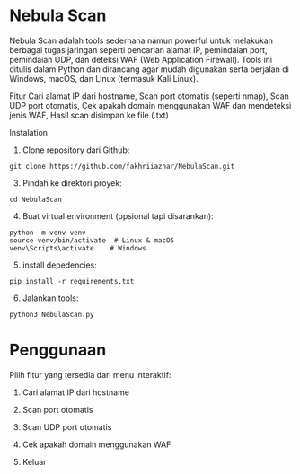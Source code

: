 # **Nebula Scan**

Nebula Scan adalah tools sederhana namun powerful untuk melakukan berbagai tugas jaringan seperti pencarian alamat IP, 
pemindaian port, pemindaian UDP, dan deteksi WAF (Web Application Firewall). Tools ini ditulis dalam Python dan dirancang agar mudah digunakan serta berjalan di Windows, macOS, dan Linux (termasuk Kali Linux).

Fitur
Cari alamat IP dari hostname, Scan port otomatis (seperti nmap), Scan UDP port otomatis, Cek apakah domain menggunakan WAF dan mendeteksi jenis WAF,
Hasil scan disimpan ke file (.txt)

Instalation
1. Clone repository dari Github:

```git clone https://github.com/fakhriiazhar/NebulaScan.git```

3. Pindah ke direktori proyek:

```cd NebulaScan```

4. Buat virtual environment (opsional tapi disarankan):
```
python -m venv venv
source venv/bin/activate  # Linux & macOS
venv\Scripts\activate    # Windows
```

5. install depedencies:

```pip install -r requirements.txt```

6. Jalankan tools:

```python3 NebulaScan.py```

# **Penggunaan**

Pilih fitur yang tersedia dari menu interaktif:

1. Cari alamat IP dari hostname

2. Scan port otomatis

3. Scan UDP port otomatis

4. Cek apakah domain menggunakan WAF

5. Keluar
